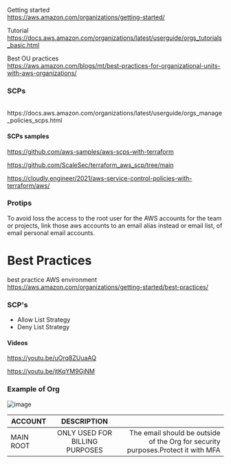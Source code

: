 Getting started
<br>
https://aws.amazon.com/organizations/getting-started/

Tutorial
<br>
https://docs.aws.amazon.com/organizations/latest/userguide/orgs_tutorials_basic.html

Best OU practices
<br>
https://aws.amazon.com/blogs/mt/best-practices-for-organizational-units-with-aws-organizations/

### SCPs
<br>
https://docs.aws.amazon.com/organizations/latest/userguide/orgs_manage_policies_scps.html

#### SCPs samples

https://github.com/aws-samples/aws-scps-with-terraform

https://github.com/ScaleSec/terraform_aws_scp/tree/main

https://cloudly.engineer/2021/aws-service-control-policies-with-terraform/aws/

### Protips

To avoid loss the access to the root user for the AWS accounts for the team or projects, link those aws accounts to an email alias instead or email list, of email personal email accounts. 

# Best Practices

best practice AWS environment
<br>
https://aws.amazon.com/organizations/getting-started/best-practices/



### SCP's
* Allow List Strategy
* Deny List Strategy

#### Videos

https://youtu.be/uOrq8ZUuaAQ


https://youtu.be/jtKqYM9GjNM


### Example of Org

![image](https://user-images.githubusercontent.com/14207635/132250175-3e1e8e22-8647-41bd-9927-a82ea4d4ce4a.png)

|  ACCOUNT |      DESCRIPTION      |   |
|----------|:-------------:|------:|
| MAIN ROOT | ONLY USED FOR BILLING PURPOSES | The email should be outside of the Org for security purposes.Protect it with MFA | 
